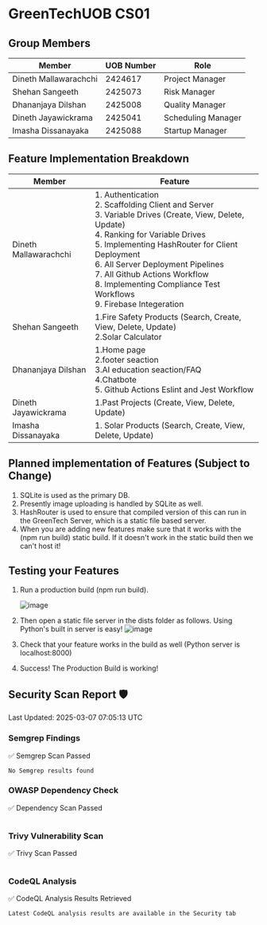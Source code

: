 # GreenTechUOB CS01

## Group Members
| Member | UOB Number | Role | 
|----------|----------|----------|
| Dineth Mallawarachchi | 2424617 | Project Manager |
| Shehan Sangeeth | 2425073 | Risk Manager |
| Dhananjaya Dilshan | 2425008 | Quality Manager | 
| Dineth Jayawickrama | 2425041 | Scheduling Manager | 
| Imasha Dissanayaka  | 2425088 | Startup Manager | 

## Feature Implementation Breakdown
| Member | Feature |
|----------|----------|
| Dineth Mallawarachchi | 1. Authentication<br> 2. Scaffolding Client and Server<br> 3. Variable Drives (Create, View, Delete, Update)<br> 4. Ranking for Variable Drives<br> 5. Implementing HashRouter for Client Deployment<br> 6. All Server Deployment Pipelines<br> 7. All Github Actions Workflow<br> 8. Implementing Compliance Test Workflows<br>  9. Firebase Integeration<br> |
| Shehan Sangeeth |1.Fire Safety Products (Search, Create, View, Delete, Update)<br> 2.Solar Calculator<br> | 
| Dhananjaya Dilshan | 1.Home page<br>  2.footer seaction <br>  3.AI education seaction/FAQ <br>  4.Chatbote<br> 5. Github Actions Eslint and Jest Workflow<br>|
| Dineth Jayawickrama | 1.Past Projects (Create, View, Delete, Update) |
| Imasha Dissanayaka  |1. Solar Products (Search, Create, View, Delete, Update)

## Planned implementation of Features (Subject to Change)
1. SQLite is used as the primary DB.
2. Presently image uploading is handled by SQLite as well.
3. HashRouter is used to ensure that compiled version of this can run in the GreenTech Server, which is a static file based server.
4. When you are adding new features make sure that it works with the (npm run build) static build. If it doesn't work in the static build then we can't host it!
   
## Testing your Features
1. Run a production build (npm run build).

   ![image](https://github.com/user-attachments/assets/fc63c931-e452-4d62-b558-c71ba9b03eec)
2. Then open a static file server in the dists folder as follows. Using Python's built in server is easy!
   ![image](https://github.com/user-attachments/assets/6f7f8276-f27c-47b9-b8c4-8a9607e0ddf3)
3. Check that your feature works in the build as well (Python server is localhost:8000)
4. Success! The Production Build is working!

## Security Scan Report 🛡️
Last Updated: 2025-03-07 07:05:13 UTC

### Semgrep Findings
✅ Semgrep Scan Passed
```
No Semgrep results found
```

### OWASP Dependency Check
✅ Dependency Scan Passed
```
```

### Trivy Vulnerability Scan
✅ Trivy Scan Passed
```
```
### CodeQL Analysis
✅ CodeQL Analysis Results Retrieved
```
Latest CodeQL analysis results are available in the Security tab
```
